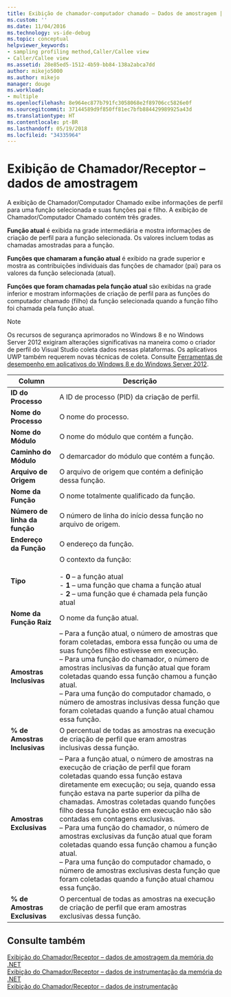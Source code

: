 ```yaml
---
title: Exibição de chamador-computador chamado – Dados de amostragem | Microsoft Docs
ms.custom: ''
ms.date: 11/04/2016
ms.technology: vs-ide-debug
ms.topic: conceptual
helpviewer_keywords:
- sampling profiling method,Caller/Callee view
- Caller/Callee view
ms.assetid: 28e85ed5-1512-4b59-bb84-138a2abca7dd
author: mikejo5000
ms.author: mikejo
manager: douge
ms.workload:
- multiple
ms.openlocfilehash: 8e964ec877b791fc3058068e2f89706cc5826e0f
ms.sourcegitcommit: 37144589d9f850ff81ec7bfb884429989925a43d
ms.translationtype: HT
ms.contentlocale: pt-BR
ms.lasthandoff: 05/19/2018
ms.locfileid: "34335964"
---
```

# <a name="caller--callee-view---sampling-data"></a>Exibição de Chamador/Receptor – dados de amostragem
A exibição de Chamador/Computador Chamado exibe informações de perfil para uma função selecionada e suas funções pai e filho. A exibição de Chamador/Computador Chamado contém três grades.  
  
 **Função atual** é exibida na grade intermediária e mostra informações de criação de perfil para a função selecionada. Os valores incluem todas as chamadas amostradas para a função.  
  
 **Funções que chamaram a função atual** é exibido na grade superior e mostra as contribuições individuais das funções de chamador (pai) para os valores da função selecionada (atual).  
  
 **Funções que foram chamadas pela função atual** são exibidas na grade inferior e mostram informações de criação de perfil para as funções do computador chamado (filho) da função selecionada quando a função filho foi chamada pela função atual.  
  
> [!NOTE]
>  Os recursos de segurança aprimorados no Windows 8 e no Windows Server 2012 exigiram alterações significativas na maneira como o criador de perfil do Visual Studio coleta dados nessas plataformas. Os aplicativos UWP também requerem novas técnicas de coleta. Consulte [Ferramentas de desempenho em aplicativos do Windows 8 e do Windows Server 2012](../profiling/performance-tools-on-windows-8-and-windows-server-2012-applications.md).  
  
|Column|Descrição|  
|------------|-----------------|  
|**ID do Processo**|A ID de processo (PID) da criação de perfil.|  
|**Nome do Processo**|O nome do processo.|  
|**Nome do Módulo**|O nome do módulo que contém a função.|  
|**Caminho do Módulo**|O demarcador do módulo que contém a função.|  
|**Arquivo de Origem**|O arquivo de origem que contém a definição dessa função.|  
|**Nome da Função**|O nome totalmente qualificado da função.|  
|**Número de linha da função**|O número de linha do início dessa função no arquivo de origem.|  
|**Endereço da Função**|O endereço da função.|  
|**Tipo**|O contexto da função:<br /><br /> -   **0** – a função atual<br />-   **1** – uma função que chama a função atual<br />-   **2** – uma função que é chamada pela função atual|  
|**Nome da Função Raiz**|O nome da função atual.|  
|**Amostras Inclusivas**|–   Para a função atual, o número de amostras que foram coletadas, embora essa função ou uma de suas funções filho estivesse em execução.<br />–   Para uma função do chamador, o número de amostras inclusivas da função atual que foram coletadas quando essa função chamou a função atual.<br />–   Para uma função do computador chamado, o número de amostras inclusivas dessa função que foram coletadas quando a função atual chamou essa função.|  
|**% de Amostras Inclusivas**|O percentual de todas as amostras na execução de criação de perfil que eram amostras inclusivas dessa função.|  
|**Amostras Exclusivas**|–   Para a função atual, o número de amostras na execução de criação de perfil que foram coletadas quando essa função estava diretamente em execução; ou seja, quando essa função estava na parte superior da pilha de chamadas. Amostras coletadas quando funções filho dessa função estão em execução não são contadas em contagens exclusivas.<br />–   Para uma função do chamador, o número de amostras exclusivas da função atual que foram coletadas quando essa função chamou a função atual.<br />–   Para uma função do computador chamado, o número de amostras exclusivas desta função que foram coletadas quando a função atual chamou essa função.|  
|**% de Amostras Exclusivas**|O percentual de todas as amostras na execução de criação de perfil que eram amostras exclusivas dessa função.|  
  
## <a name="see-also"></a>Consulte também  
 [Exibição do Chamador/Receptor – dados de amostragem da memória do .NET](../profiling/caller-callee-view-dotnet-memory-sampling-data.md)   
 [Exibição do Chamador/Receptor – dados de instrumentação da memória do .NET](../profiling/caller-callee-view-net-memory-instrumentation-data.md)   
 [Exibição do Chamador/Receptor – dados de instrumentação](../profiling/caller-callee-view-instrumentation-data.md)